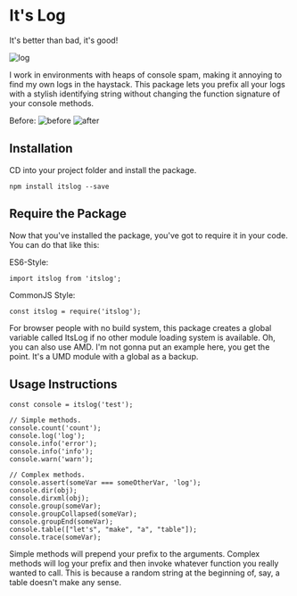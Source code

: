# It's Log

It's better than bad, it's good!

![log](http://i.imgur.com/ezo7hSR.jpg)

I work in environments with heaps of console spam, making it annoying
to find my own logs in the haystack. This package lets you prefix all
your logs with a stylish identifying string without changing the
function signature of your console methods.

Before:
![before](http://i.imgur.com/H0QRyq0.png)
![after](http://i.imgur.com/880slig.png)

## Installation

CD into your project folder and install the package.

    npm install itslog --save

## Require the Package

Now that you've installed the package, you've got to require it in
your code. You can do that like this:

ES6-Style:

    import itslog from 'itslog';

CommonJS Style:

    const itslog = require('itslog');

For browser people with no build system, this package creates a global
variable called ItsLog if no other module loading system is available.
Oh, you can also use AMD. I'm not gonna put an example here, you get
the point. It's a UMD module with a global as a backup.

## Usage Instructions

    const console = itslog('test');

    // Simple methods.
    console.count('count');
    console.log('log');
    console.info('error');
    console.info('info');
    console.warn('warn');

    // Complex methods.
    console.assert(someVar === someOtherVar, 'log');
    console.dir(obj);
    console.dirxml(obj);
    console.group(someVar);
    console.groupCollapsed(someVar);
    console.groupEnd(someVar);
    console.table(["let's", "make", "a", "table"]);
    console.trace(someVar);

Simple methods will prepend your prefix to the arguments. Complex
methods will log your prefix and then invoke whatever function you
really wanted to call. This is because a random string at the
beginning of, say, a table doesn't make any sense.
